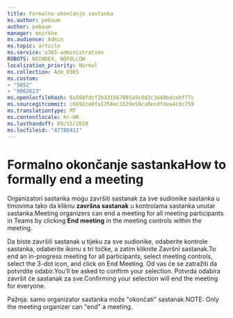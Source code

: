 ```yaml
---
title: Formalno okončanje sastanka
ms.author: pebaum
author: pebaum
manager: mnirkhe
ms.audience: Admin
ms.topic: article
ms.service: o365-administration
ROBOTS: NOINDEX, NOFOLLOW
localization_priority: Normal
ms.collection: Adm_O365
ms.custom:
- "5852"
- "9002623"
ms.openlocfilehash: 6a568fdcf2b431b67085a9c9d2c3e40bdcebf77c
ms.sourcegitcommit: c6692ce0fa1358ec3529e59ca0ecdfdea4cdc759
ms.translationtype: MT
ms.contentlocale: hr-HR
ms.lasthandoff: 09/15/2020
ms.locfileid: "47780411"
---
```

# <a name="how-to-formally-end-a-meeting"></a><span data-ttu-id="1450f-102">Formalno okončanje sastanka</span><span class="sxs-lookup"><span data-stu-id="1450f-102">How to formally end a meeting</span></span>

<span data-ttu-id="1450f-103">Organizatori sastanka mogu završiti sastanak za sve sudionike sastanka u timovima tako da kliknu **završna sastanak** u kontrolama sastanka unutar sastanka.</span><span class="sxs-lookup"><span data-stu-id="1450f-103">Meeting organizers can end a meeting for all meeting participants in Teams by clicking **End meeting** in the meeting controls within the meeting.</span></span>  

<span data-ttu-id="1450f-104">Da biste završili sastanak u tijeku za sve sudionike, odaberite kontrole sastanka, odaberite ikonu s tri točke, a zatim kliknite Završni sastanak.</span><span class="sxs-lookup"><span data-stu-id="1450f-104">To end an in-progress meeting for all participants, select meeting controls, select the 3-dot icon, and click on End Meeting.</span></span> <span data-ttu-id="1450f-105">Od vas će se zatražiti da potvrdite odabir.</span><span class="sxs-lookup"><span data-stu-id="1450f-105">You’ll be asked to confirm your selection.</span></span> <span data-ttu-id="1450f-106">Potvrda odabira završit će sastanak za sve.</span><span class="sxs-lookup"><span data-stu-id="1450f-106">Confirming your selection will end the meeting for everyone.</span></span>

<span data-ttu-id="1450f-107">Pažnja: samo organizator sastanka može "okončati" sastanak.</span><span class="sxs-lookup"><span data-stu-id="1450f-107">NOTE: Only the meeting organizer can "end" a meeting.</span></span>